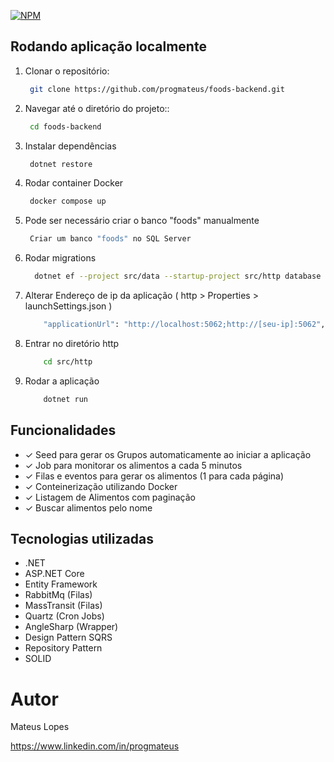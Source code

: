 [![NPM](https://img.shields.io/npm/l/react)](https://github.com/devsuperior/sds1-wmazoni/blob/master/LICENSE) 

## Rodando aplicação localmente

1. Clonar o repositório:

   ```bash
    git clone https://github.com/progmateus/foods-backend.git
   ```

2. Navegar até o diretório do projeto::

   ```bash
    cd foods-backend
   ```

3. Instalar dependências

   ```bash
    dotnet restore
   ```

4. Rodar container Docker
   ```bash
    docker compose up
   ```

5. Pode ser necessário criar o banco "foods" manualmente
   ```bash
    Criar um banco "foods" no SQL Server
   ```

6. Rodar migrations
    ```bash
      dotnet ef --project src/data --startup-project src/http database update
    ```

7. Alterar Endereço de ip da aplicação ( http > Properties > launchSettings.json )
    ```bash
        "applicationUrl": "http://localhost:5062;http://[seu-ip]:5062",
    ```

7. Entrar no diretório http
    ```bash
        cd src/http
    ```

8. Rodar a aplicação
    ```bash
        dotnet run
    ```


## Funcionalidades
 - &check; Seed para gerar os Grupos automaticamente ao iniciar a aplicação
 - &check; Job para monitorar os alimentos a cada 5 minutos
 - &check; Filas e eventos para gerar os alimentos (1 para cada página)
 - &check; Conteinerização utilizando Docker
 - &check; Listagem de Alimentos com paginação
 - &check; Buscar alimentos pelo nome

## Tecnologias utilizadas
- .NET
- ASP.NET Core
- Entity Framework
- RabbitMq (Filas)
- MassTransit (Filas)
- Quartz (Cron Jobs)
- AngleSharp (Wrapper)
- Design Pattern SQRS
- Repository Pattern
- SOLID

# Autor

Mateus Lopes

https://www.linkedin.com/in/progmateus